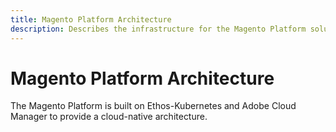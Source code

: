 ```yaml
---
title: Magento Platform Architecture
description: Describes the infrastructure for the Magento Platform solution.
---
```


# Magento Platform Architecture

The Magento Platform is built on Ethos-Kubernetes and Adobe Cloud Manager to provide a cloud-native architecture.

